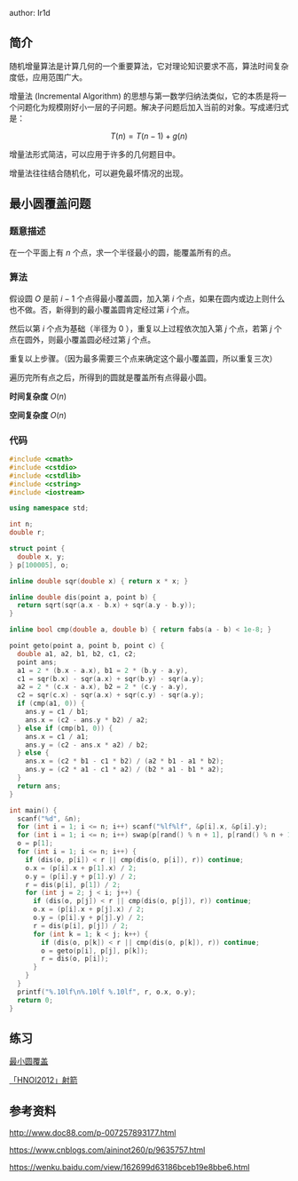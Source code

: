 author: Ir1d

## 简介

随机增量算法是计算几何的一个重要算法，它对理论知识要求不高，算法时间复杂度低，应用范围广大。

增量法 (Incremental Algorithm) 的思想与第一数学归纳法类似，它的本质是将一个问题化为规模刚好小一层的子问题。解决子问题后加入当前的对象。写成递归式是：

$$
T(n)=T(n-1)+g(n)
$$

增量法形式简洁，可以应用于许多的几何题目中。

增量法往往结合随机化，可以避免最坏情况的出现。

## 最小圆覆盖问题

### 题意描述

在一个平面上有 $n$ 个点，求一个半径最小的圆，能覆盖所有的点。

### 算法

假设圆 $O$ 是前 $i-1$ 个点得最小覆盖圆，加入第 $i$ 个点，如果在圆内或边上则什么也不做。否，新得到的最小覆盖圆肯定经过第 $i$ 个点。

然后以第 $i$ 个点为基础（半径为 $0$ ），重复以上过程依次加入第 $j$ 个点，若第 $j$ 个点在圆外，则最小覆盖圆必经过第 $j$ 个点。

重复以上步骤。（因为最多需要三个点来确定这个最小覆盖圆，所以重复三次）

遍历完所有点之后，所得到的圆就是覆盖所有点得最小圆。

 **时间复杂度**  $O(n)$ 

 **空间复杂度**  $O(n)$ 

### 代码

```cpp
#include <cmath>
#include <cstdio>
#include <cstdlib>
#include <cstring>
#include <iostream>

using namespace std;

int n;
double r;

struct point {
  double x, y;
} p[100005], o;

inline double sqr(double x) { return x * x; }

inline double dis(point a, point b) {
  return sqrt(sqr(a.x - b.x) + sqr(a.y - b.y));
}

inline bool cmp(double a, double b) { return fabs(a - b) < 1e-8; }

point geto(point a, point b, point c) {
  double a1, a2, b1, b2, c1, c2;
  point ans;
  a1 = 2 * (b.x - a.x), b1 = 2 * (b.y - a.y),
  c1 = sqr(b.x) - sqr(a.x) + sqr(b.y) - sqr(a.y);
  a2 = 2 * (c.x - a.x), b2 = 2 * (c.y - a.y),
  c2 = sqr(c.x) - sqr(a.x) + sqr(c.y) - sqr(a.y);
  if (cmp(a1, 0)) {
    ans.y = c1 / b1;
    ans.x = (c2 - ans.y * b2) / a2;
  } else if (cmp(b1, 0)) {
    ans.x = c1 / a1;
    ans.y = (c2 - ans.x * a2) / b2;
  } else {
    ans.x = (c2 * b1 - c1 * b2) / (a2 * b1 - a1 * b2);
    ans.y = (c2 * a1 - c1 * a2) / (b2 * a1 - b1 * a2);
  }
  return ans;
}

int main() {
  scanf("%d", &n);
  for (int i = 1; i <= n; i++) scanf("%lf%lf", &p[i].x, &p[i].y);
  for (int i = 1; i <= n; i++) swap(p[rand() % n + 1], p[rand() % n + 1]);
  o = p[1];
  for (int i = 1; i <= n; i++) {
    if (dis(o, p[i]) < r || cmp(dis(o, p[i]), r)) continue;
    o.x = (p[i].x + p[1].x) / 2;
    o.y = (p[i].y + p[1].y) / 2;
    r = dis(p[i], p[1]) / 2;
    for (int j = 2; j < i; j++) {
      if (dis(o, p[j]) < r || cmp(dis(o, p[j]), r)) continue;
      o.x = (p[i].x + p[j].x) / 2;
      o.y = (p[i].y + p[j].y) / 2;
      r = dis(p[i], p[j]) / 2;
      for (int k = 1; k < j; k++) {
        if (dis(o, p[k]) < r || cmp(dis(o, p[k]), r)) continue;
        o = geto(p[i], p[j], p[k]);
        r = dis(o, p[i]);
      }
    }
  }
  printf("%.10lf\n%.10lf %.10lf", r, o.x, o.y);
  return 0;
}
```

## 练习

 [最小圆覆盖](https://www.luogu.com.cn/problem/P1742) 

 [「HNOI2012」射箭](https://www.luogu.com.cn/problem/P3222) 

## 参考资料

 <http://www.doc88.com/p-007257893177.html> 

 <https://www.cnblogs.com/aininot260/p/9635757.html> 

 <https://wenku.baidu.com/view/162699d63186bceb19e8bbe6.html> 
